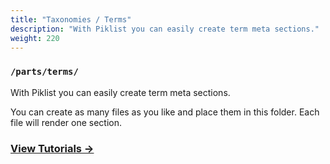 ```yaml
---
title: "Taxonomies / Terms"
description: "With Piklist you can easily create term meta sections."
weight: 220
---
```


### `/parts/terms/`

With Piklist you can easily create term meta sections.

You can create as many files as you like and place them in this folder. Each file will render one section.

### [View Tutorials &rightarrow;](/tutorials/terms/)
